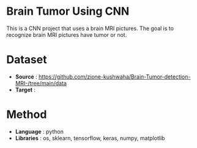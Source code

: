 # Brain Tumor Using CNN
This is a CNN project that uses a brain MRI pictures. The goal is to recognize brain MRI pictures have tumor or not.

# Dataset
- **Source** : https://github.com/zione-kushwaha/Brain-Tumor-detection-MRI-/tree/main/data
- **Target** : 

# Method 
- **Language** : python
- **Libraries** : os, sklearn, tensorflow, keras, numpy, matplotlib
